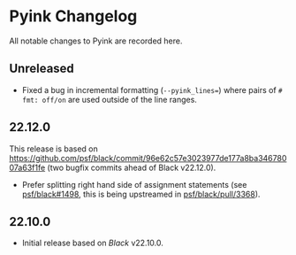 # Pyink Changelog

All notable changes to Pyink are recorded here.

## Unreleased

* Fixed a bug in incremental formatting (`--pyink_lines=`) where pairs of
  `# fmt: off/on` are used outside of the line ranges.

## 22.12.0

This release is based on
https://github.com/psf/black/commit/96e62c57e3023977de177a8ba34678007a63f1fe
(two bugfix commits ahead of Black v22.12.0).

* Prefer splitting right hand side of assignment statements
  (see [psf/black#1498](https://github.com/psf/black/issues/1498), this is being
  upstreamed in [psf/black/pull/3368](https://github.com/psf/black/pull/3368)).

## 22.10.0

* Initial release based on _Black_ v22.10.0.
